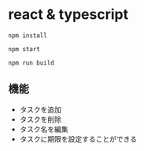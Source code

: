 # react & typescript

`npm install`

`npm start`

`npm run build`

## 機能
- タスクを追加
- タスクを削除
- タスク名を編集
- タスクに期限を設定することができる
